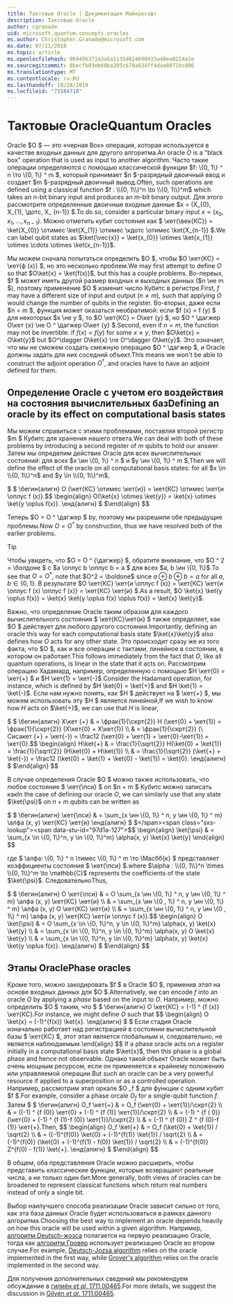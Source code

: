 ```yaml
---
title: Тактовые Oracle | Документация Майкрософт
description: Тактовые Oracle
author: cgranade
uid: microsoft.quantum.concepts.oracles
ms.author: Christopher.Granade@microsoft.com
ms.date: 07/11/2018
ms.topic: article
ms.openlocfilehash: 96949b371a3a5a1135d624690933a48ea0214a2e
ms.sourcegitcommit: 8becfb03eb60ba205c670a634ff4daa8071bcd06
ms.translationtype: MT
ms.contentlocale: ru-RU
ms.lasthandoff: 10/28/2019
ms.locfileid: "73184718"
---
```

# <a name="quantum-oracles"></a><span data-ttu-id="97d1a-103">Тактовые Oracle</span><span class="sxs-lookup"><span data-stu-id="97d1a-103">Quantum Oracles</span></span>

<span data-ttu-id="97d1a-104">Oracle $O $ — это «черная Box» операция, которая используется в качестве входных данных для другого алгоритма.</span><span class="sxs-lookup"><span data-stu-id="97d1a-104">An oracle $O$ is a "black box" operation that is used as input to another algorithm.</span></span>
<span data-ttu-id="97d1a-105">Часто такие операции определяются с помощью классической функции $f: \\{0, 1\\} ^ n \то \\{0, 1\\} ^ m $, который принимает $n $-разрядный двоичный ввод и создает $m $-разрядный двоичный вывод.</span><span class="sxs-lookup"><span data-stu-id="97d1a-105">Often, such operations are defined using a classical function $f : \\{0, 1\\}^n \to \\{0, 1\\}^m$ which takes an $n$-bit binary input and produces an $m$-bit binary output.</span></span>
<span data-ttu-id="97d1a-106">Для этого рассмотрите определенные двоичные входные данные $x = (X_{0}, X_{1}, \дотс, X_ {n-1}) $.</span><span class="sxs-lookup"><span data-stu-id="97d1a-106">To do so, consider a particular binary input $x = (x_{0}, x_{1}, \dots, x_{n-1})$.</span></span>
<span data-ttu-id="97d1a-107">Можно отметить кубит состояния как $ \кет{\век{КС}} = \ket{X_{0}} \отимес \ket{X_{1}} \отимес \кдотс \отимес \ket{X_{n-1}} $.</span><span class="sxs-lookup"><span data-stu-id="97d1a-107">We can label qubit states as $\ket{\vec{x}} = \ket{x_{0}} \otimes \ket{x_{1}} \otimes \cdots \otimes \ket{x_{n-1}}$.</span></span>

<span data-ttu-id="97d1a-108">Мы можем сначала попытаться определить $O $, чтобы $O \кет{КС} = \кет{ф (x)} $, но это несколько проблем.</span><span class="sxs-lookup"><span data-stu-id="97d1a-108">We may first attempt to define $O$ so that $O\ket{x} = \ket{f(x)}$, but this has a couple problems.</span></span>
<span data-ttu-id="97d1a-109">Во-первых, $f $ может иметь другой размер входных и выходных данных ($n \не m $), поэтому применение $O $ изменит число Кубитс в регистре.</span><span class="sxs-lookup"><span data-stu-id="97d1a-109">First, $f$ may have a different size of input and output ($n \ne m$), such that applying $O$ would change the number of qubits in the register.</span></span>
<span data-ttu-id="97d1a-110">Во-вторых, даже если $n = m $, функция может оказаться необратимой: если $f (x) = f (y) $ для некоторых $x \не y $, то $O \кет{КС} = О\кет {y} $, но $O ^ \дагжер О\кет {x} \не O ^ \дагжер О\кет {y} $.</span><span class="sxs-lookup"><span data-stu-id="97d1a-110">Second, even if $n = m$, the function may not be invertible: if $f(x) = f(y)$ for some $x \ne y$, then $O\ket{x} = O\ket{y}$ but $O^\dagger O\ket{x} \ne O^\dagger O\ket{y}$.</span></span>
<span data-ttu-id="97d1a-111">Это означает, что мы не сможем создать смежную операцию $O ^ \дагжер $, и Oracle должны задать для них соседний объект.</span><span class="sxs-lookup"><span data-stu-id="97d1a-111">This means we won't be able to construct the adjoint operation $O^\dagger$, and oracles have to have an adjoint defined for them.</span></span>

## <a name="defining-an-oracle-by-its-effect-on-computational-basis-states"></a><span data-ttu-id="97d1a-112">Определение Oracle с учетом его воздействия на состояния вычислительных баз</span><span class="sxs-lookup"><span data-stu-id="97d1a-112">Defining an oracle by its effect on computational basis states</span></span>
<span data-ttu-id="97d1a-113">Мы можем справиться с этими проблемами, поставляя второй регистр $m $ Кубитс для хранения нашего ответа.</span><span class="sxs-lookup"><span data-stu-id="97d1a-113">We can deal with both of these problems by introducing a second register of $m$ qubits to hold our answer.</span></span>
<span data-ttu-id="97d1a-114">Затем мы определим действие Oracle для всех вычислительных состояний: для всех $x \ин \\{0, 1\\} ^ n $ и $y \ин \\{0, 1\\} ^ m $,</span><span class="sxs-lookup"><span data-stu-id="97d1a-114">Then we will define the effect of the oracle on all computational basis states: for all $x \in \\{0, 1\\}^n$ and $y \in \\{0, 1\\}^m$,</span></span>

<span data-ttu-id="97d1a-115">$ $ \бегин{алигн} O (\кет{КС} \отимес \кет{и}) = \кет{КС} \отимес \кет{и \оплус f (x)}.</span><span class="sxs-lookup"><span data-stu-id="97d1a-115">$$ \begin{align} O(\ket{x} \otimes \ket{y}) = \ket{x} \otimes \ket{y \oplus f(x)}.</span></span>
<span data-ttu-id="97d1a-116">\енд{алигн} $ $</span><span class="sxs-lookup"><span data-stu-id="97d1a-116">\end{align} $$</span></span>

<span data-ttu-id="97d1a-117">Теперь $O = O ^ \дагжер $ by, поэтому мы разрешили обе предыдущие проблемы.</span><span class="sxs-lookup"><span data-stu-id="97d1a-117">Now $O = O^\dagger$ by construction, thus we have resolved both of the earlier problems.</span></span>

> [!TIP]
> <span data-ttu-id="97d1a-118">Чтобы увидеть, что $O = O ^ {\дагжер} $, обратите внимание, что $O ^ 2 = \болдоне $ с $a \оплус b \оплус b = a $ для всех $a, b \ин \{0, 1\}$.</span><span class="sxs-lookup"><span data-stu-id="97d1a-118">To see that $O = O^{\dagger}$, note that $O^2 = \boldone$ since $a \oplus b \oplus b = a$ for all $a, b \in \{0, 1\}$.</span></span>
> <span data-ttu-id="97d1a-119">В результате $O \кет{КС} \кет{и \оплус f (x)} = \кет{КС} \кет{и \оплус f (x) \оплус f (x)} = \кет{КС} \кет{и} $.</span><span class="sxs-lookup"><span data-stu-id="97d1a-119">As a result, $O \ket{x} \ket{y \oplus f(x)} = \ket{x} \ket{y \oplus f(x) \oplus f(x)} = \ket{x} \ket{y}$.</span></span>

<span data-ttu-id="97d1a-120">Важно, что определение Oracle таким образом для каждого вычислительного состояния $ \кет{КС}\кет{и} $ также определяет, как $O $ действует для любого другого состояния.</span><span class="sxs-lookup"><span data-stu-id="97d1a-120">Importantly, defining an oracle this way for each computational basis state $\ket{x}\ket{y}$ also defines how $O$ acts for any other state.</span></span>
<span data-ttu-id="97d1a-121">Это происходит сразу же из того факта, что $O $, как и все операции с тактами, линейное в состоянии, в котором он работает.</span><span class="sxs-lookup"><span data-stu-id="97d1a-121">This follows immediately from the fact that $O$, like all quantum operations, is linear in the state that it acts on.</span></span>
<span data-ttu-id="97d1a-122">Рассмотрим операцию Хадамард, например, определенную с помощью $H \кет{0} = \кет{+} $ и $H \кет{1} = \кет{-}$.</span><span class="sxs-lookup"><span data-stu-id="97d1a-122">Consider the Hadamard operation, for instance, which is defined by $H \ket{0} = \ket{+}$ and $H \ket{1} = \ket{-}$.</span></span>
<span data-ttu-id="97d1a-123">Если нам нужно понять, как $H $ действует на $ \кет{+} $, мы можем использовать эту $H $ является линейной,</span><span class="sxs-lookup"><span data-stu-id="97d1a-123">If we wish to know how $H$ acts on $\ket{+}$, we can use that $H$ is linear,</span></span>

<span data-ttu-id="97d1a-124">$ $ \бегин{алигн} Х\кет {+} & = \фрак{1}{\скрт{2}} H (\кет{0} + \кет{1}) = \фрак{1}{\скрт{2}} (Х\кет{0} + Х\кет{1}) \\\\ & = \фрак{1}{\скрт{2}} (\ Сисакет {+} + \кет{-}) = \frac12 (\кет{0} + \кет{1} + \кет{0}-\кет{1}) = \кет{0}.</span><span class="sxs-lookup"><span data-stu-id="97d1a-124">$$ \begin{align} H\ket{+} & = \frac{1}{\sqrt{2}} H(\ket{0} + \ket{1}) = \frac{1}{\sqrt{2}} (H\ket{0} + H\ket{1}) \\\\ & = \frac{1}{\sqrt{2}} (\ket{+} + \ket{-}) = \frac12 (\ket{0} + \ket{1} + \ket{0} - \ket{1}) = \ket{0}.</span></span>
<span data-ttu-id="97d1a-125">\енд{алигн} $ $</span><span class="sxs-lookup"><span data-stu-id="97d1a-125">\end{align} $$</span></span>

<span data-ttu-id="97d1a-126">В случае определения Oracle $O $ можно также использовать, что любое состояние $ \кет{\пси} $ on $n + m $ Кубитс можно записать как</span><span class="sxs-lookup"><span data-stu-id="97d1a-126">In the case of defining our oracle $O$, we can similarly use that any state $\ket{\psi}$ on $n + m$ qubits can be written as</span></span>

<span data-ttu-id="97d1a-127">$ $ \бегин{алигн} \кет{\пси} & = \sum_{x \ин \\{0, 1\\} ^ n, y \ин \\{0, 1\\} ^ m} \алфа (x, y) \кет{КС} \кет{и} \енд{алигн} $ $</span><span class="sxs-lookup"><span data-stu-id="97d1a-127">$$ \begin{align} \ket{\psi} & = \sum_{x \in \\{0, 1\\}^n, y \in \\{0, 1\\}^m} \alpha(x, y) \ket{x} \ket{y} \end{align} $$</span></span>

<span data-ttu-id="97d1a-128">где $ \алфа: \\{0, 1\\} ^ n \тимес \\{0, 1\\} ^ m \то \Масбб{к} $ представляет коэффициенты состояния $ \кет{\пси} $.</span><span class="sxs-lookup"><span data-stu-id="97d1a-128">where $\alpha : \\{0, 1\\}^n \times \\{0, 1\\}^m \to \mathbb{C}$ represents the coefficients of the state $\ket{\psi}$.</span></span> <span data-ttu-id="97d1a-129">Следовательно</span><span class="sxs-lookup"><span data-stu-id="97d1a-129">Thus,</span></span>

<span data-ttu-id="97d1a-130">$ $ \бегин{алигн} O \кет{\пси} & = O \sum_{x \ин \\{0, 1\\} ^ n, y \ин \\{0, 1\\} ^ m} \алфа (x, y) \кет{КС} \кет{и} \\\\ & = \sum_{x \ин \\{0 , 1\\} ^ n, y \ин \\{0, 1\\} ^ m} \алфа (x, y) O \кет{КС} \кет{и} \\\\ & = \sum_{x \ин \\{0, 1\\} ^ n, y \ин \\{0 , 1\\} ^ m} \алфа (x, y) \кет{КС} \кет{и \оплус f (x)}.</span><span class="sxs-lookup"><span data-stu-id="97d1a-130">$$ \begin{align} O \ket{\psi} & = O \sum_{x \in \\{0, 1\\}^n, y \in \\{0, 1\\}^m} \alpha(x, y) \ket{x} \ket{y} \\\\ & = \sum_{x \in \\{0, 1\\}^n, y \in \\{0, 1\\}^m} \alpha(x, y) O \ket{x} \ket{y} \\\\ & = \sum_{x \in \\{0, 1\\}^n, y \in \\{0, 1\\}^m} \alpha(x, y) \ket{x} \ket{y \oplus f(x)}.</span></span>
<span data-ttu-id="97d1a-131">\енд{алигн} $ $</span><span class="sxs-lookup"><span data-stu-id="97d1a-131">\end{align} $$</span></span>

## <a name="phase-oracles"></a><span data-ttu-id="97d1a-132">Этапы Oracle</span><span class="sxs-lookup"><span data-stu-id="97d1a-132">Phase oracles</span></span>
<span data-ttu-id="97d1a-133">Кроме того, можно закодировать $f $ в Oracle $O $, применив _этап_ на основе входных данных для $O $.</span><span class="sxs-lookup"><span data-stu-id="97d1a-133">Alternatively, we can encode $f$ into an oracle $O$ by applying a _phase_ based on the input to $O$.</span></span>
<span data-ttu-id="97d1a-134">Например, можно определить $O $ таким, что $ $ \бегин{алигн} O \кет{КС} = (-1) ^ {f (x)} \кет{КС}.</span><span class="sxs-lookup"><span data-stu-id="97d1a-134">For instance, we might define $O$ such that $$ \begin{align} O \ket{x} = (-1)^{f(x)} \ket{x}.</span></span>
<span data-ttu-id="97d1a-135">\енд{алигн} $ $ Если стадия Oracle изначально работает над регистрацией в состоянии вычислительной базы $ \кет{КС} $, этот этап является глобальным и, следовательно, не является наблюдаемым.</span><span class="sxs-lookup"><span data-stu-id="97d1a-135">\end{align} $$ If a phase oracle acts on a register initially in a computational basis state $\ket{x}$, then this phase is a global phase and hence not observable.</span></span>
<span data-ttu-id="97d1a-136">Однако такой объект Oracle может быть очень мощным ресурсом, если он применяется к крайнему положению или управляемой операции.</span><span class="sxs-lookup"><span data-stu-id="97d1a-136">But such an oracle can be a very powerful resource if applied to a superposition or as a controlled operation.</span></span>
<span data-ttu-id="97d1a-137">Например, рассмотрим этап оркале $O _f $ для функции с одним кубит $f $.</span><span class="sxs-lookup"><span data-stu-id="97d1a-137">For example, consider a phase orcale $O_f$ for a single-qubit function $f$.</span></span>
<span data-ttu-id="97d1a-138">Затем $ $ \бегин{алигн} O_f \кет{+} & = O_f (\кет{0} + \кет{1})/\скрт{2} \\\\ & = ((-1) ^ {f (0)} \кет{0} + (-1) ^ {f (1)} \кет{1})/\скрт{2} \\\\ & = (-1) ^ {f ( 0)} (\кет{0} + (-1) ^ {f (1)-f (0)} \кет{1})/\скрт{2} \\\\ & = (-1) ^ {f (0)} Z ^ {f (0)-f (1)} \кет{+}.</span><span class="sxs-lookup"><span data-stu-id="97d1a-138">Then, $$ \begin{align} O_f \ket{+} & = O_f (\ket{0} + \ket{1}) / \sqrt{2} \\\\ & = ((-1)^{f(0)} \ket{0} + (-1)^{f(1)} \ket{1}) / \sqrt{2} \\\\ & = (-1)^{f(0)} (\ket{0} + (-1)^{f(1) - f(0)} \ket{1}) / \sqrt{2} \\\\ & = (-1)^{f(0)} Z^{f(0) - f(1)} \ket{+}.</span></span>
<span data-ttu-id="97d1a-139">\енд{алигн} $ $</span><span class="sxs-lookup"><span data-stu-id="97d1a-139">\end{align} $$</span></span>

<span data-ttu-id="97d1a-140">В общем, оба представления Oracle можно расширить, чтобы представить классические функции, которые возвращают реальные числа, а не только один бит.</span><span class="sxs-lookup"><span data-stu-id="97d1a-140">More generally, both views of oracles can be broadened to represent classical functions which return real numbers instead of only a single bit.</span></span>

<span data-ttu-id="97d1a-141">Выбор наилучшего способа реализации Oracle зависит сильно от того, как эта база данных Oracle будет использоваться в рамках данного алгоритма.</span><span class="sxs-lookup"><span data-stu-id="97d1a-141">Choosing the best way to implement an oracle depends heavily on how this oracle will be used within a given algorithm.</span></span>
<span data-ttu-id="97d1a-142">Например, [алгоритм Deutsch-жозса](https://en.wikipedia.org/wiki/Deutsch%E2%80%93Jozsa_algorithm) полагается на первую реализацию Oracle, тогда как [алгоритм Гровер](https://en.wikipedia.org/wiki/Grover's_algorithm) использует реализацию Oracle во втором случае.</span><span class="sxs-lookup"><span data-stu-id="97d1a-142">For example, [Deutsch-Jozsa algorithm](https://en.wikipedia.org/wiki/Deutsch%E2%80%93Jozsa_algorithm) relies on the oracle implemented in the first way, while [Grover's algorithm](https://en.wikipedia.org/wiki/Grover's_algorithm) relies on the oracle implemented in the second way.</span></span>


<span data-ttu-id="97d1a-143">Для получения дополнительных сведений мы рекомендуем обсуждение в [гилиéн *et al*. 1711,00465](https://arxiv.org/abs/1711.00465).</span><span class="sxs-lookup"><span data-stu-id="97d1a-143">For more details, we suggest the discussion in [Gilyén *et al*. 1711.00465](https://arxiv.org/abs/1711.00465).</span></span>
